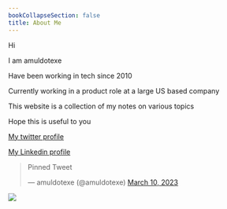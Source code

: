 ```yaml
---
bookCollapseSection: false
title: About Me
---
```



Hi

I am amuldotexe

Have been working in tech since 2010

Currently working in a product role at a large US based company

This website is a collection of my notes on various topics

Hope this is useful to you

<a href="https://twitter.com/amuldotexe"> My twitter profile</a>

<a href="https://linkedin.com/in/amuldotexe"> My Linkedin profile</a>

<blockquote class="twitter-tweet">
  <p lang="en" dir="ltr">Pinned Tweet</p>
  &mdash; amuldotexe (@amuldotexe) <a href="https://twitter.com/amuldotexe/status/1570106688845512707">March 10, 2023</a>
</blockquote>



<a href="https://lh3.googleusercontent.com/qqrFukkfnpz-gUBtWGKEZ-e09nZHV2Yszhqo8o7-6zX9p3OfCLRBsiIh2IptMEwGivudxuHStyzJALZiC0cs3mqLmznJnJpB1EBd9LsQ54ZqDzs8evnKsw4socHygcZ0qNVBNSWmHiw=w2400?source=screenshot.guru"> <img src="https://lh3.googleusercontent.com/qqrFukkfnpz-gUBtWGKEZ-e09nZHV2Yszhqo8o7-6zX9p3OfCLRBsiIh2IptMEwGivudxuHStyzJALZiC0cs3mqLmznJnJpB1EBd9LsQ54ZqDzs8evnKsw4socHygcZ0qNVBNSWmHiw=w467-h315-p-k" /> </a>

<script async src="https://platform.twitter.com/widgets.js" charset="utf-8"></script>